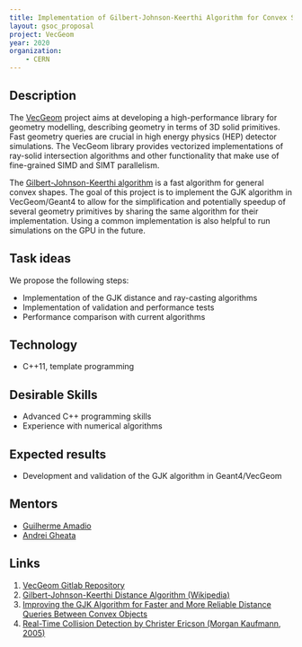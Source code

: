 ```yaml
---
title: Implementation of Gilbert-Johnson-Keerthi Algorithm for Convex Shapes in VecGeom
layout: gsoc_proposal
project: VecGeom
year: 2020
organization:
    - CERN
---
```


## Description

The [VecGeom][1] project aims at developing a high-performance library for
geometry modelling, describing geometry in terms of 3D solid primitives. Fast
geometry queries are crucial in high energy physics (HEP) detector simulations.
The VecGeom library provides vectorized implementations of ray-solid
intersection algorithms and other functionality that make use of fine-grained
SIMD and SIMT parallelism.

The [Gilbert-Johnson-Keerthi algorithm][2] is a fast algorithm for general
convex shapes. The goal of this project is to implement the GJK algorithm in
VecGeom/Geant4 to allow for the simplification and potentially speedup of
several geometry primitives by sharing the same algorithm for their
implementation. Using a common implementation is also helpful to run simulations
on the GPU in the future.

## Task ideas

We propose the following steps:
 * Implementation of the GJK distance and ray-casting algorithms
 * Implementation of validation and performance tests
 * Performance comparison with current algorithms

## Technology
 * C++11, template programming

## Desirable Skills
 * Advanced C++ programming skills
 * Experience with numerical algorithms

## Expected results
 * Development and validation of the GJK algorithm in Geant4/VecGeom

## Mentors
 * [Guilherme Amadio](mailto:guilherme.amadio@cern.ch)
 * [Andrei Gheata](mailto:andrei.gheata@cern.ch)

## Links
 1. [VecGeom Gitlab Repository][1]
 2. [Gilbert-Johnson-Keerthi Distance Algorithm (Wikipedia)][2]
 3. [Improving the GJK Algorithm for Faster and More Reliable Distance Queries Between Convex Objects][3]
 4. [Real-Time Collision Detection by Christer Ericson (Morgan Kaufmann, 2005)][4]

[1]: https://gitlab.cern.ch/VecGeom/VecGeom
[2]: https://en.wikipedia.org/wiki/Gilbert%E2%80%93Johnson%E2%80%93Keerthi_distance_algorithm
[3]: https://dl.acm.org/doi/10.1145/3072959.3083724
[4]: http://realtimecollisiondetection.net
